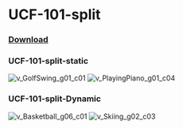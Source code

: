 # UCF-101-split
### [Download](https://huggingface.co/datasets/mgo1513/UCF-101-split/tree/main)


### UCF-101-split-static
![v_GolfSwing_g01_c01](https://github.com/st-vilab/UCF-101-spit/assets/148532308/d765ac86-c6b0-4978-b321-510b231da2ab)                    ![v_PlayingPiano_g01_c04](https://github.com/st-vilab/UCF-101-spit/assets/148532308/759f617e-ed36-48f4-af98-c918e97d35ad)




### UCF-101-split-Dynamic
![v_Basketball_g06_c01](https://github.com/st-vilab/UCF-101-spit/assets/148532308/bba3c1fa-d857-43c6-b231-ef7a284e584e)                   ![v_Skiing_g02_c03](https://github.com/st-vilab/UCF-101-spit/assets/148532308/5c5440e2-992b-4583-88a5-3301747c0c8d)
